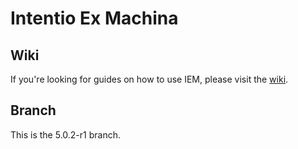 Intentio Ex Machina
===================

Wiki
----

If you're looking for guides on how to use IEM, please visit the [wiki](https://github.com/intentio-ex-machina/Intentio-Ex-Machina/wiki).

Branch
------

This is the 5.0.2-r1 branch.
